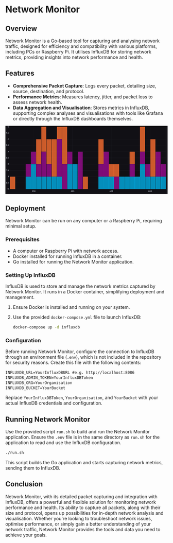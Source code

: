 # Network Monitor

## Overview

Network Monitor is a Go-based tool for capturing and analysing network traffic, designed for efficiency and compatibility with various platforms, including PCs or Raspberry Pi. It utilises InfluxDB for storing network metrics, providing insights into network performance and health.

## Features

- **Comprehensive Packet Capture**: Logs every packet, detailing size, source, destination, and protocol.
- **Performance Metrics**: Measures latency, jitter, and packet loss to assess network health.
- **Data Aggregation and Visualisation**: Stores metrics in InfluxDB, supporting complex analyses and visualisations with tools like Grafana or directly through the InfluxDB dashboards themselves.

![network-monitor.png](images/packets-by-protocol.png)

## Deployment

Network Monitor can be run on any computer or a Raspberry Pi, requiring minimal setup.

### Prerequisites

- A computer or Raspberry Pi with network access.
- Docker installed for running InfluxDB in a container.
- Go installed for running the Network Monitor application.

### Setting Up InfluxDB

InfluxDB is used to store and manage the network metrics captured by Network Monitor. It runs in a Docker container, simplifying deployment and management.

1. Ensure Docker is installed and running on your system.
2. Use the provided `docker-compose.yml` file to launch InfluxDB:

   ```bash
   docker-compose up -d influxdb
   ```

### Configuration

Before running Network Monitor, configure the connection to InfluxDB through an environment file (`.env`), which is not included in the repository for security reasons. Create this file with the following contents:

```plaintext
INFLUXDB_URL=YourInfluxDBURL #e.g. http://localhost:8086
INFLUXDB_ADMIN_TOKEN=YourInfluxDBToken
INFLUXDB_ORG=YourOrganisation
INFLUXDB_BUCKET=YourBucket
```

Replace `YourInfluxDBToken`, `YourOrganisation`, and `YourBucket` with your actual InfluxDB credentials and configuration.

## Running Network Monitor

Use the provided script `run.sh` to build and run the Network Monitor application. Ensure the `.env` file is in the same directory as `run.sh` for the application to read and use the InfluxDB configuration.

```bash
./run.sh
```

This script builds the Go application and starts capturing network metrics, sending them to InfluxDB.

## Conclusion

Network Monitor, with its detailed packet capturing and integration with InfluxDB, offers a powerful and flexible solution for monitoring network performance and health. Its ability to capture all packets, along with their size and protocol, opens up possibilities for in-depth network analysis and visualisation. Whether you're looking to troubleshoot network issues, optimise performance, or simply gain a better understanding of your network traffic, Network Monitor provides the tools and data you need to achieve your goals.
